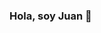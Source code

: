 ### Hola, soy Juan 👋

<!--
**molinajuan/molinajuan** is a ✨ _special_ ✨ repository because its `README.md` (this file) appears on your GitHub profile.

Here are some ideas to get you started:

- 🔭 I’m currently working on a *gaming* website
- 🌱 I’m currently learning **scrum**
- 👯 I’m looking to collaborate on building websites
- 🤔 I’m looking for help with ...
- 💬 Ask me about ...
- 📫 How to reach me: ...
- 😄 Pronouns: ...
- ⚡ Fun fact: ...
-->
